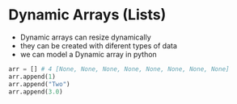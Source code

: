# Dynamic Arrays (Lists)
- Dynamic arrays can resize dynamically
- they can be created with diferent types of data
- we can model a Dynamic array in python
```python
arr = [] # 4 [None, None, None, None, None, None, None, None]
arr.append(1)
arr.append("Two")
arr.append(3.0)
```